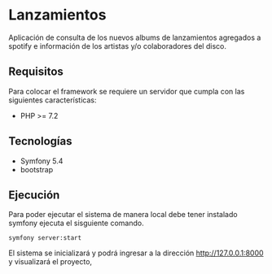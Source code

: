 # Lanzamientos

Aplicación de consulta de los nuevos albums de lanzamientos agregados a spotify e información de los artistas y/o colaboradores del disco.

## Requisitos

Para colocar el framework se requiere un servidor que cumpla con las siguientes características:

* PHP >= 7.2 

## Tecnologías

* Symfony 5.4
* bootstrap

## Ejecución 

Para poder ejecutar el sistema de manera local debe tener instalado symfony ejecuta el sisguiente comando.

```
symfony server:start
```

El sistema se inicializará  y podrá ingresar a la dirección http://127.0.0.1:8000 y visualizará el proyecto,

